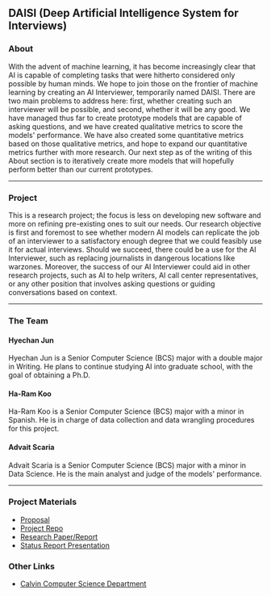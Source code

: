 ## DAISI (Deep Artificial Intelligence System for Interviews)

### About

With the advent of machine learning, it has become increasingly clear that AI is capable of completing tasks that were hitherto considered only possible by human minds. We hope to join those on the frontier of machine learning by creating an AI Interviewer, temporarily named DAISI. There are two main problems to address here: first, whether creating such an interviewer will be possible, and second, whether it will be any good. We have managed thus far to create prototype models that are capable of asking questions, and we have created qualitative metrics to score the models' performance. We have also created some quantitative metrics based on those qualitative metrics, and hope to expand our quantitative metrics further with more research. Our next step as of the writing of this About section is to iteratively create more models that will hopefully perform better than our current prototypes.

___

### Project

This is a research project; the focus is less on developing new software and more on refining pre-existing ones to suit our needs. Our research objective is first and foremost to see whether modern AI models can replicate the job of an interviewer to a satisfactory enough degree that we could feasibly use it for actual interviews. Should we succeed, there could be a use for the AI Interviewer, such as replacing journalists in dangerous locations like warzones. Moreover, the success of our AI Interviewer could aid in other research projects, such as AI to help writers, AI call center representatives, or any other position that involves asking questions or guiding conversations based on context.

___

### The Team

#### Hyechan Jun

Hyechan Jun is a Senior Computer Science (BCS) major with a double major in Writing. He plans to continue studying AI into graduate school, with the goal of obtaining a Ph.D.

#### Ha-Ram Koo

Ha-Ram Koo is a Senior Computer Science (BCS) major with a minor in Spanish. He is in charge of data collection and data wrangling procedures for this project.

#### Advait Scaria

Advait Scaria is a Senior Computer Science (BCS) major with a minor in Data Science. He is the main analyst and judge of the models' performance.

___

### Project Materials

- [Proposal](https://docs.google.com/document/d/1jYFH2y0SFvw5K9eVFQRNMO-UazR5w9YKnHaMpmKdFhk/edit?usp=sharing)
- [Project Repo](https://github.com/haramkoo/InterviewAI)
- [Research Paper/Report](https://drive.google.com/file/d/1tUyPhk9ePAeYYJh_T6nqyXttOsvmFExE/view?usp=sharing)
- [Status Report Presentation](https://docs.google.com/presentation/d/1yWd4C6-0VyIv4WeSGReReajeSNEWJ7VndQVG7goXSJk/edit?usp=sharing)

<!-- Add link to final presentation -->

### Other Links

- [Calvin Computer Science Department](https://computing.calvin.edu/)
